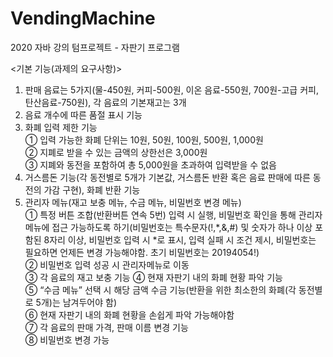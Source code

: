# VendingMachine
2020 자바 강의 텀프로젝트 - 자판기 프로그램<br/>

<기본 기능(과제의 요구사항)><br/>
 1) 판매 음료는 5가지(물-450원, 커피-500원, 이온 음료-550원, 700원-고급 커피, 탄산음료-750원), 각 음료의 기본재고는 3개<br/>
 2) 음료 개수에 따른 품절 표시 기능<br/>
 3) 화폐 입력 제한 기능<br/>
  ① 입력 가능한 화폐 단위는 10원, 50원, 100원, 500원, 1,000원<br/>
  ② 지폐로 받을 수 있는 금액의 상한선은 3,000원<br/>
  ③ 지폐와 동전을 포함하여 총 5,000원을 초과하여 입력받을 수 없음<br/>
 4) 거스름돈 기능(각 동전별로 5개가 기본값, 거스름돈 반환 혹은 음료 판매에 따른 동전의 가감 구현), 화폐 반환 기능<br/>
 5) 관리자 메뉴(재고 보충 메뉴, 수금 메뉴, 비밀번호 변경 메뉴)<br/>
  ① 특정 버튼 조합(반환버튼 연속 5번) 입력 시 실행, 비밀번호 확인을 통해 관리자 메뉴에 접근 가능하도록 하기(비밀번호는 특수문자(!,*,&,#) 및 숫자가 하나 이상 포함된 8자리 이상, 비밀번호 입력 시 *로 표시, 입력 실패 시 조건 제시, 비밀번호는 필요하면 언제든 변경 가능해야함. 초기 비밀번호는 20194054!)<br/>
  ② 비밀번호 입력 성공 시 관리자메뉴로 이동<br/>
  ③ 각 음료의 재고 보충 기능  ④ 현재 자판기 내의 화폐 현황 파악 기능<br/>
  ⑤ “수금 메뉴” 선택 시 해당 금액 수금 기능(반환을 위한 최소한의 화폐(각 동전별로 5개)는 남겨두어야 함)<br/>
  ⑥ 현재 자판기 내의 화폐 현황을 손쉽게 파악 가능해야함<br/>
  ⑦ 각 음료의 판매 가격, 판매 이름 변경 기능<br/>
  ⑧ 비밀번호 변경 가능
